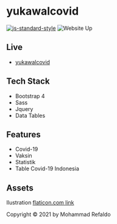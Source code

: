 # yukawalcovid

[![js-standard-style](https://img.shields.io/badge/code%20style-standard-brightgreen.svg)](http://standardjs.com) ![Website Up](https://img.shields.io/website-up-down-brightgreen-red/https/mazipan.space.svg)


## Live

- [yukawalcovid](https://yukawalcovid.tech/)

## Tech Stack

- Bootstrap 4
- Sass
- Jquery
- Data Tables

## Features

- Covid-19
- Vaksin
- Statistik
- Table Covid-19 Indonesia

## Assets

Ilustration [flaticon.com link](https://www.flaticon.com/packs/virus-227?word=covid)

Copyright © 2021 by Mohammad Refaldo
